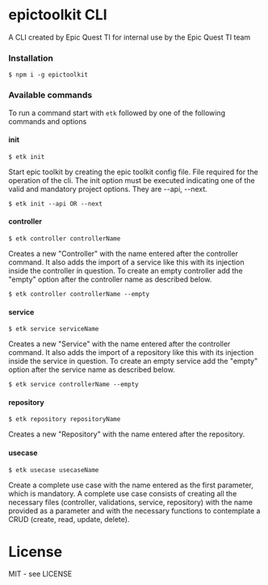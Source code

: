 # epictoolkit CLI

A CLI created by Epic Quest TI for internal use by the Epic Quest TI team

### Installation

```shell
$ npm i -g epictoolkit
```

### Available commands

To run a command start with <code>etk</code> followed by one of the following commands and options

#### init

```shell
$ etk init
```

Start epic toolkit by creating the epic toolkit config file. File required for the operation of the cli. The init option must be executed indicating one of the valid and mandatory project options. They are --api, --next.

```shell
$ etk init --api OR --next
```

#### controller

```shell
$ etk controller controllerName
```

Creates a new "Controller" with the name entered after the controller command. It also adds the import of a service like this with its injection inside the controller in question. To create an empty controller add the "empty" option after the controller name as described below.

```shell
$ etk controller controllerName --empty
```

#### service

```shell
$ etk service serviceName
```

Creates a new "Service" with the name entered after the controller command. It also adds the import of a repository like this with its injection inside the service in question. To create an empty service add the "empty" option after the service name as described below.

```shell
$ etk service controllerName --empty
```

#### repository

```shell
$ etk repository repositoryName
```

Creates a new "Repository" with the name entered after the repository.

#### usecase

```shell
$ etk usecase usecaseName
```

Create a complete use case with the name entered as the first parameter, which is mandatory. A complete use case consists of creating all the necessary files (controller, validations, service, repository) with the name provided as a parameter and with the necessary functions to contemplate a CRUD (create, read, update, delete).

# License

MIT - see LICENSE
